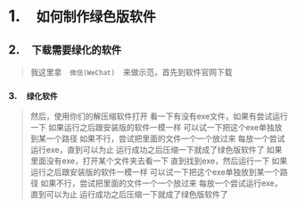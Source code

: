 # 1.`   如何制作绿色版软件   `



## 2.`   下载需要绿化的软件   `
> 我这里拿`   微信(WeChat)   `来做示范，首先到软件官网下载



### 3.`   绿化软件   `
> 然后，使用你们的解压缩软件打开
> 看一下有没有exe文件，如果有尝试运行一下
> 如果运行之后跟安装版的软件一模一样
> 可以试一下把这个exe单独放到某一个路径
> 如果不行，尝试把里面的文件一个一个放过来
> 每放一个尝试运行exe，直到可以为止
> 运行成功之后压缩一下就成了绿色版软件了
> 如果里面没有exe，打开某个文件夹去看一下
> 直到找到exe，然后运行一下
> 如果运行之后跟安装版的软件一模一样
> 可以试一下把这个exe单独放到某一个路径
> 如果不行，尝试把里面的文件一个一个放过来
> 每放一个尝试运行exe，直到可以为止
> 运行成功之后压缩一下就成了绿色版软件了
